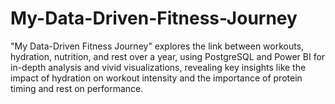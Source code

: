 # My-Data-Driven-Fitness-Journey
"My Data-Driven Fitness Journey" explores the link between workouts, hydration, nutrition, and rest over a year, using PostgreSQL and Power BI for in-depth analysis and vivid visualizations, revealing key insights like the impact of hydration on workout intensity and the importance of protein timing and rest on performance.
